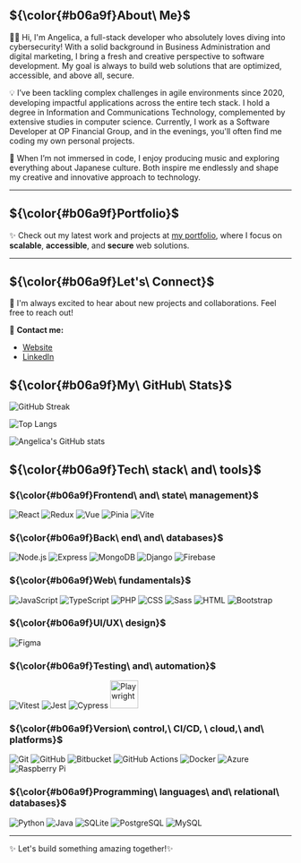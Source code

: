 ## ${\color{#b06a9f}About\ Me}$
:woman_technologist: Hi, I'm Angelica, a full-stack developer who absolutely loves diving into cybersecurity! With a solid background in Business Administration and digital marketing, I bring a fresh and creative perspective to software development. My goal is always to build web solutions that are optimized, accessible, and above all, secure.

💡 I’ve been tackling complex challenges in agile environments since 2020, developing impactful applications across the entire tech stack. I hold a degree in Information and Communications Technology, complemented by extensive studies in computer science. Currently, I work as a Software Developer at OP Financial Group, and in the evenings, you'll often find me coding my own personal projects.

🎵 When I’m not immersed in code, I enjoy producing music and exploring everything about Japanese culture. Both inspire me endlessly and shape my creative and innovative approach to technology.

---

## ${\color{#b06a9f}Portfolio}$

✨ Check out my latest work and projects at [my portfolio](https://yumeangelica.github.io/), where I focus on **scalable**, **accessible**, and **secure** web solutions.

---

## ${\color{#b06a9f}Let's\ Connect}$

🤝 I'm always excited to hear about new projects and collaborations. Feel free to reach out!

📩 **Contact me:**
- [Website](https://yumeangelica.github.io/)
- [LinkedIn](https://linkedin.com/in/yumeangelica)



## ${\color{#b06a9f}My\ GitHub\ Stats}$

![GitHub Streak](https://streak-stats.demolab.com/?user=yumeangelica&theme=light&hide_border=true&ring=b06a9f&fire=b06a9f&currStreakNum=b06a9f&sideNums=b06a9f&currStreakLabel=b06a9f&sideLabels=b06a9f&dates=b06a9f)

![Top Langs](https://github-readme-stats.vercel.app/api/top-langs/?username=yumeangelica&layout=compact&text_color=black&title_color=b06a9f&bg_color=f0dfec&theme=light)

![Angelica's GitHub stats](https://github-readme-stats.vercel.app/api?username=yumeangelica&show_icons=true&count_private=true&include_all_commits=true&theme=light&title_color=b06a9f&icon_color=b06a9f&text_color=black&bg_color=f0dfec)


## ${\color{#b06a9f}Tech\ stack\ and\ tools}$


### ${\color{#b06a9f}Frontend\ and\ state\ management}$

![React](https://skillicons.dev/icons?i=react&theme=light "React") ![Redux](https://skillicons.dev/icons?i=redux&theme=light "Redux") ![Vue](https://skillicons.dev/icons?i=vue&theme=light "Vue.js") ![Pinia](https://skillicons.dev/icons?i=pinia&theme=light "Pinia") ![Vite](https://skillicons.dev/icons?i=vite&theme=light "Vite")

### ${\color{#b06a9f}Back\ end\ and\ databases}$

![Node.js](https://skillicons.dev/icons?i=nodejs&theme=light "Node.js") ![Express](https://skillicons.dev/icons?i=express&theme=light "Express.js") ![MongoDB](https://skillicons.dev/icons?i=mongo&theme=light "MongoDB") ![Django](https://skillicons.dev/icons?i=django&theme=light "Django") ![Firebase](https://skillicons.dev/icons?i=firebase&theme=light "Firebase")



### ${\color{#b06a9f}Web\ fundamentals}$

![JavaScript](https://skillicons.dev/icons?i=js&theme=light "JavaScript") ![TypeScript](https://skillicons.dev/icons?i=ts&theme=light "TypeScript") ![PHP](https://skillicons.dev/icons?i=php&theme=light "PHP") ![CSS](https://skillicons.dev/icons?i=css&theme=light "CSS") ![Sass](https://skillicons.dev/icons?i=sass&theme=light "Sass") ![HTML](https://skillicons.dev/icons?i=html&theme=light "HTML") ![Bootstrap](https://skillicons.dev/icons?i=bootstrap&theme=light "Bootstrap")

### ${\color{#b06a9f}UI/UX\ design}$

![Figma](https://skillicons.dev/icons?i=figma&theme=light "Figma")

### ${\color{#b06a9f}Testing\ and\ automation}$

![Vitest](https://skillicons.dev/icons?i=vitest&theme=light "Vitest") ![Jest](https://skillicons.dev/icons?i=jest&theme=light "Jest") ![Cypress](https://skillicons.dev/icons?i=cypress&theme=light "Cypress") <img src="https://cdn.jsdelivr.net/gh/devicons/devicon/icons/playwright/playwright-original.svg" title="Playwright" alt="Playwright" width="50" height="50"/>

### ${\color{#b06a9f}Version\ control,\ CI/CD, \ cloud,\ and\ platforms}$

![Git](https://skillicons.dev/icons?i=git&theme=light "Git") ![GitHub](https://skillicons.dev/icons?i=github&theme=light "GitHub") ![Bitbucket](https://skillicons.dev/icons?i=bitbucket&theme=light "Bitbucket") ![GitHub Actions](https://skillicons.dev/icons?i=githubactions&theme=light "GitHub Actions") ![Docker](https://skillicons.dev/icons?i=docker&theme=light "Docker") ![Azure](https://skillicons.dev/icons?i=azure&theme=light "Microsoft Azure") ![Raspberry Pi](https://skillicons.dev/icons?i=raspberrypi&theme=light "Raspberry Pi")

### ${\color{#b06a9f}Programming\ languages\ and\ relational\ databases}$

![Python](https://skillicons.dev/icons?i=python&theme=light "Python") ![Java](https://skillicons.dev/icons?i=java&theme=light "Java") ![SQLite](https://skillicons.dev/icons?i=sqlite&theme=light "SQLite") ![PostgreSQL](https://skillicons.dev/icons?i=postgres&theme=light "PostgreSQL") ![MySQL](https://skillicons.dev/icons?i=mysql&theme=light "MySQL")


---


✨ Let's build something amazing together!✨